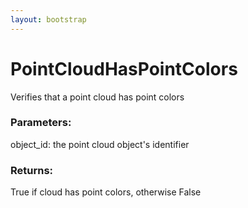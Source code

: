 ```yaml
---
layout: bootstrap
---
```


# PointCloudHasPointColors

Verifies that a point cloud has point colors
        

### Parameters:

object_id: the point cloud object's identifier
        

### Returns:


True if cloud has point colors, otherwise False
        
